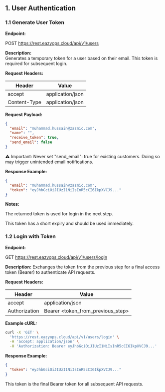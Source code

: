 

## 1. User Authentication

### 1.1 Generate User Token

**Endpoint:**  

POST https://rest.eazyops.cloud/api/v1/users

**Description:**  
Generates a temporary token for a user based on their email. This token is required for subsequent login.

**Request Headers:**

| Header        | Value             |
|---------------|-----------------|
| accept        | application/json |
| Content-Type  | application/json |

**Request Payload:**

```json
{
  "email": "muhammad.hussain@zazmic.com",
  "name": "",
  "receive_token": true,
  "send_email": false
}
```
⚠️ Important: Never set "send_email": true for existing customers. Doing so may trigger unintended email notifications.

**Response Example:**

```json
{
  "email": "muhammad.hussain@zazmic.com",
  "token": "eyJhbGciOiJIUzI1NiIsInR5cCI6IkpXVCJ9..."
}
```
**Notes:**

The returned token is used for login in the next step.

This token has a short expiry and should be used immediately.

### 1.2 Login with Token

**Endpoint:**

GET https://rest.eazyops.cloud/api/v1/users/login

**Description:**
Exchanges the token from the previous step for a final access token (Bearer) to authenticate API requests.

**Request Headers:**

| Header        | Value             |
|---------------|-----------------|
| accept        | application/json |
| Authorization	| Bearer <token_from_previous_step> |

**Example cURL:**

```bash
curl -X 'GET' \
  'https://rest.eazyops.cloud/api/v1/users/login' \
  -H 'accept: application/json' \
  -H 'Authorization: Bearer eyJhbGciOiJIUzI1NiIsInR5cCI6IkpXVCJ9...'
```

**Response Example:**

```json
{
  "token": "eyJhbGciOiJIUzI1NiIsInR5cCI6IkpXVCJ9..."
}
```
This token is the final Bearer token for all subsequent API requests.
